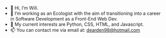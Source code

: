 - 👋 Hi, I’m Will. 
- 🌱 I’m working as an Ecologist with the aim of transitioning into a career in Software Development as a Front-End Web Dev.  
- 👀 My current interests are Python, CSS, HTML, and Javascript.
- 📫 You can contact me via email at: dearden98@hotmail.com

<!---
Will-Dearden/Will-Dearden is a ✨ special ✨ repository because its `README.md` (this file) appears on your GitHub profile.
You can click the Preview link to take a look at your changes.
--->
